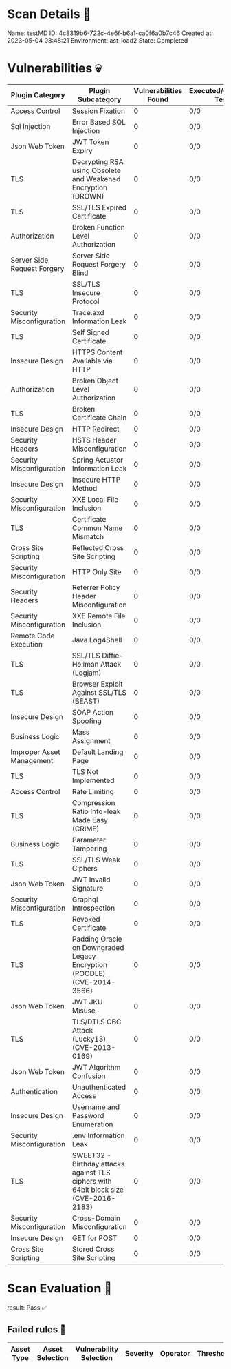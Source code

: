 # Scan Details 👀

Name: testMD ID: 4c8319b6-722c-4e6f-b6a1-ca0f6a0b7c46 Created at: 2023-05-04 08:48:21 Environment: ast_load2 State: Completed

# Vulnerabilities 💀

| Plugin Category             | Plugin Subcategory                                                                   | Vulnerabilities Found | Executed/Generated Tests | Severity |
| --------------------------- | ------------------------------------------------------------------------------------ | --------------------- | ------------------------ | -------- |
| Access Control              | Session Fixation                                                                     | 0                     | 0/0                      | -        |
| Sql Injection               | Error Based SQL Injection                                                            | 0                     | 0/0                      | -        |
| Json Web Token              | JWT Token Expiry                                                                     | 0                     | 0/0                      | -        |
| TLS                         | Decrypting RSA using Obsolete and Weakened Encryption (DROWN)                        | 0                     | 0/0                      | -        |
| TLS                         | SSL/TLS Expired Certificate                                                          | 0                     | 0/0                      | -        |
| Authorization               | Broken Function Level Authorization                                                  | 0                     | 0/0                      | -        |
| Server Side Request Forgery | Server Side Request Forgery Blind                                                    | 0                     | 0/0                      | -        |
| TLS                         | SSL/TLS Insecure Protocol                                                            | 0                     | 0/0                      | -        |
| Security Misconfiguration   | Trace.axd Information Leak                                                           | 0                     | 0/0                      | -        |
| TLS                         | Self Signed Certificate                                                              | 0                     | 0/0                      | -        |
| Insecure Design             | HTTPS Content Available via HTTP                                                     | 0                     | 0/0                      | -        |
| Authorization               | Broken Object Level Authorization                                                    | 0                     | 0/0                      | -        |
| TLS                         | Broken Certificate Chain                                                             | 0                     | 0/0                      | -        |
| Insecure Design             | HTTP Redirect                                                                        | 0                     | 0/0                      | -        |
| Security Headers            | HSTS Header Misconfiguration                                                         | 0                     | 0/0                      | -        |
| Security Misconfiguration   | Spring Actuator Information Leak                                                     | 0                     | 0/0                      | -        |
| Insecure Design             | Insecure HTTP Method                                                                 | 0                     | 0/0                      | -        |
| Security Misconfiguration   | XXE Local File Inclusion                                                             | 0                     | 0/0                      | -        |
| TLS                         | Certificate Common Name Mismatch                                                     | 0                     | 0/0                      | -        |
| Cross Site Scripting        | Reflected Cross Site Scripting                                                       | 0                     | 0/0                      | -        |
| Security Misconfiguration   | HTTP Only Site                                                                       | 0                     | 0/0                      | -        |
| Security Headers            | Referrer Policy Header Misconfiguration                                              | 0                     | 0/0                      | -        |
| Security Misconfiguration   | XXE Remote File Inclusion                                                            | 0                     | 0/0                      | -        |
| Remote Code Execution       | Java Log4Shell                                                                       | 0                     | 0/0                      | -        |
| TLS                         | SSL/TLS Diffie-Hellman Attack (Logjam)                                               | 0                     | 0/0                      | -        |
| TLS                         | Browser Exploit Against SSL/TLS (BEAST)                                              | 0                     | 0/0                      | -        |
| Insecure Design             | SOAP Action Spoofing                                                                 | 0                     | 0/0                      | -        |
| Business Logic              | Mass Assignment                                                                      | 0                     | 0/0                      | -        |
| Improper Asset Management   | Default Landing Page                                                                 | 0                     | 0/0                      | -        |
| TLS                         | TLS Not Implemented                                                                  | 0                     | 0/0                      | -        |
| Access Control              | Rate Limiting                                                                        | 0                     | 0/0                      | -        |
| TLS                         | Compression Ratio Info-leak Made Easy (CRIME)                                        | 0                     | 0/0                      | -        |
| Business Logic              | Parameter Tampering                                                                  | 0                     | 0/0                      | -        |
| TLS                         | SSL/TLS Weak Ciphers                                                                 | 0                     | 0/0                      | -        |
| Json Web Token              | JWT Invalid Signature                                                                | 0                     | 0/0                      | -        |
| Security Misconfiguration   | Graphql Introspection                                                                | 0                     | 0/0                      | -        |
| TLS                         | Revoked Certificate                                                                  | 0                     | 0/0                      | -        |
| TLS                         | Padding Oracle on Downgraded Legacy Encryption (POODLE) (CVE-2014-3566)              | 0                     | 0/0                      | -        |
| Json Web Token              | JWT JKU Misuse                                                                       | 0                     | 0/0                      | -        |
| TLS                         | TLS/DTLS CBC Attack (Lucky13) (CVE-2013-0169)                                        | 0                     | 0/0                      | -        |
| Json Web Token              | JWT Algorithm Confusion                                                              | 0                     | 0/0                      | -        |
| Authentication              | Unauthenticated Access                                                               | 0                     | 0/0                      | -        |
| Insecure Design             | Username and Password Enumeration                                                    | 0                     | 0/0                      | -        |
| Security Misconfiguration   | .env Information Leak                                                                | 0                     | 0/0                      | -        |
| TLS                         | SWEET32 - Birthday attacks against TLS ciphers with 64bit block size (CVE-2016-2183) | 0                     | 0/0                      | -        |
| Security Misconfiguration   | Cross-Domain Misconfiguration                                                        | 0                     | 0/0                      | -        |
| Insecure Design             | GET for POST                                                                         | 0                     | 0/0                      | -        |
| Cross Site Scripting        | Stored Cross Site Scripting                                                          | 0                     | 0/0                      | -        |

# Scan Evaluation 🔎

result: Pass ✅

## Failed rules 🚫

| Asset Type | Asset Selection | Vulnerability Selection | Severity | Operator | Threshold | Actual Count |
| ---------- | --------------- | ----------------------- | -------- | -------- | --------- | ------------ |
